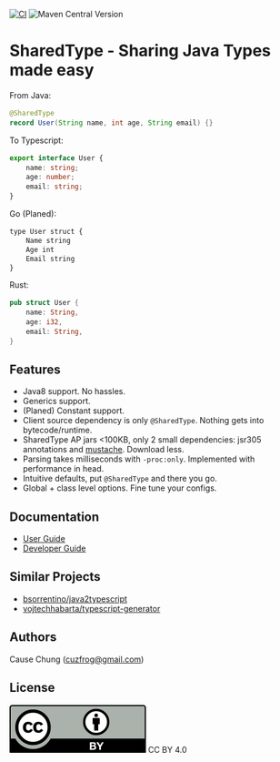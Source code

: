 [![CI](https://github.com/cuzfrog/sharedtype/actions/workflows/ci.yaml/badge.svg)](https://github.com/cuzfrog/sharedtype/actions/workflows/ci.yaml)
![Maven Central Version](https://img.shields.io/maven-central/v/online.sharedtype/sharedtype?style=plastic)

# SharedType - Sharing Java Types made easy
From Java:
```java
@SharedType
record User(String name, int age, String email) {}
```
To Typescript:
```typescript
export interface User {
    name: string;
    age: number;
    email: string;
}
```
Go (Planed):
```golang
type User struct {
    Name string
    Age int
    Email string
}
```
Rust:
```rust
pub struct User {
    name: String,
    age: i32,
    email: String,
}
```

## Features
* Java8 support. No hassles.
* Generics support.
* (Planed) Constant support.
* Client source dependency is only `@SharedType`. Nothing gets into bytecode/runtime.
* SharedType AP jars <100KB, only 2 small dependencies: jsr305 annotations and [mustache](https://github.com/spullara/mustache.java). Download less.
* Parsing takes milliseconds with `-proc:only`. Implemented with performance in head.
* Intuitive defaults, put `@SharedType` and there you go.
* Global + class level options. Fine tune your configs.

## Documentation
* [User Guide](doc/Usage.md)
* [Developer Guide](doc/Development.md)

## Similar Projects
* [bsorrentino/java2typescript](https://github.com/bsorrentino/java2typescript)
* [vojtechhabarta/typescript-generator](https://github.com/vojtechhabarta/typescript-generator)

## Authors
Cause Chung (cuzfrog@gmail.com)

## License
![CC BY 4.0](./misc/by.svg)
CC BY 4.0
